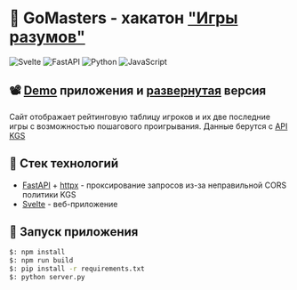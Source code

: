 # 📜 GoMasters - хакатон ["Игры разумов"](https://practicingfutures.org/mindgame)  
![Svelte](https://img.shields.io/badge/frontend-Svelte-%23ff3e00) ![FastAPI](https://img.shields.io/badge/backend-FastAPI-%23009485) ![Python](https://img.shields.io/badge/lang-Python--3.7-blue) ![JavaScript](https://img.shields.io/badge/lang-JavaScript-%23efd81d)

## 📽 [Demo](https://drive.google.com/file/d/1eCb4pxvAIy8b3kuNRaL3psVLeEQquFYn/view) приложения и [развернутая](https://mindgames-sigma.vercel.app/) версия
Cайт отображает рейтинговую таблицу игроков и их две последние игры с возможностью пошагового проигрывания. Данные берутся с [API KGS](https://www.gokgs.com/json/access)

## 🔫 Стек технологий
* [FastAPI](https://fastapi.tiangolo.com/) + [httpx](https://www.python-httpx.org/) - проксирование запросов из-за неправильной CORS политики KGS
* [Svelte](https://svelte.dev/) - веб-приложение

## 🚀 Запуск приложения
```bash
$: npm install
$: npm run build
$: pip install -r requirements.txt
$: python server.py
```
